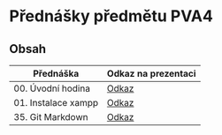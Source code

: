 # Přednášky předmětu PVA4

## Obsah
| Přednáška           | Odkaz na prezentaci                                                            |
|---------------------|--------------------------------------------------------------------------------|
| 00. Úvodní hodina   | [Odkaz](https://oa-pva4-syllabus.github.io/pva4_prednasky/00_uvodni_hodina/)   |
| 01. Instalace xampp | [Odkaz](https://oa-pva4-syllabus.github.io/pva4_prednasky/01_instalace_xampp/) |
| 35. Git Markdown    | [Odkaz](https://oa-pva4-syllabus.github.io/pva4_prednasky/35_git_markdown/)    |